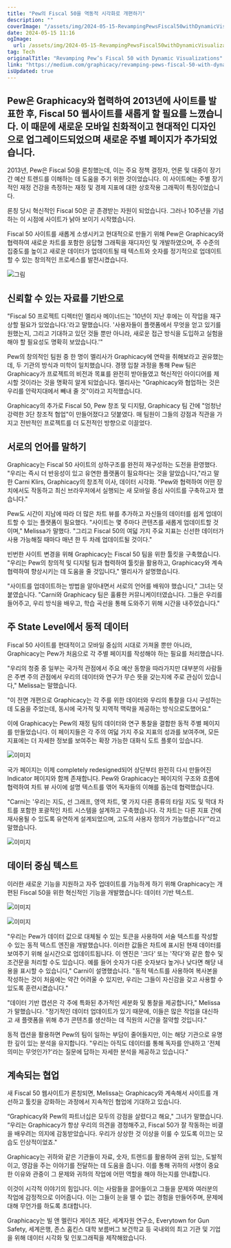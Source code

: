 ```yaml
---
title: "Pew의 Fiscal 50을 역동적 시각화로 개편하기"
description: ""
coverImage: "/assets/img/2024-05-15-RevampingPewsFiscal50withDynamicVisualizations_0.png"
date: 2024-05-15 11:16
ogImage: 
  url: /assets/img/2024-05-15-RevampingPewsFiscal50withDynamicVisualizations_0.png
tag: Tech
originalTitle: "Revamping Pew’s Fiscal 50 with Dynamic Visualizations"
link: "https://medium.com/graphicacy/revamping-pews-fiscal-50-with-dynamic-visualizations-7bd9737c09dc"
isUpdated: true
---
```





## Pew은 Graphicacy와 협력하여 2013년에 사이트를 발표한 후, Fiscal 50 웹사이트를 새롭게 할 필요를 느꼈습니다. 이 때문에 새로운 모바일 친화적이고 현대적인 디자인으로 업그레이드되었으며 새로운 주별 페이지가 추가되었습니다.

2013년, Pew은 Fiscal 50을 론칭했는데, 이는 주요 정책 결정자, 언론 및 대중이 장기간 예산 트렌드를 이해하는 데 도움을 주기 위한 것이었습니다. 이 사이트에는 주별 장기적인 재정 건강을 측정하는 재정 및 경제 지표에 대한 상호작용 그래픽이 특징이었습니다.

론칭 당시 혁신적인 Fiscal 50은 곧 존경받는 자원이 되었습니다. 그러나 10주년을 기념하는 이 시점에 사이트가 낡아 보이기 시작했습니다.

Fiscal 50 사이트를 새롭게 소생시키고 현대적으로 만들기 위해 Pew은 Graphicacy와 협력하여 새로운 차트를 포함한 응답형 그래픽을 재디자인 및 개발하였으며, 주 수준의 집중도를 높이고 새로운 데이터가 업데이트될 때 텍스트와 숫자를 정기적으로 업데이트할 수 있는 창의적인 프로세스를 발전시켰습니다.



![그림](/assets/img/2024-05-15-RevampingPewsFiscal50withDynamicVisualizations_0.png)

## 신뢰할 수 있는 자료를 기반으로

"Fiscal 50 프로젝트 디렉터인 멜리사 메이너드는 '10년이 지난 후에는 이 작업을 재구상할 필요가 있었습니다.'라고 말했습니다. '사용자들이 플랫폼에서 무엇을 얻고 있기를 원했는지, 그리고 기대하고 있던 것들 뿐만 아니라, 새로운 접근 방식을 도입하고 실험을 해야 할 필요성도 명확히 보았습니다.'"

Pew의 창의적인 팀원 중 한 명이 멜리사가 Graphicacy에 연락을 취해보라고 권유했는데, 두 기관의 방식과 미학이 일치했습니다. 경쟁 입찰 과정을 통해 Pew 팀은 Graphicacy가 프로젝트의 비전과 목표를 완전히 받아들였고 혁신적인 아이디어를 제시할 것이라는 것을 명확히 알게 되었습니다. 멜리사는 "Graphicacy와 협업하는 것은 우리를 안락지대에서 빼내 줄 것"이라고 지적했습니다.



Graphicacy의 추가로 Fiscal 50, Pew 창조 및 디지턈, Graphicacy 팀 간에 "엄청난 강력한 3단 창조적 협업"이 만들어졌다고 덧붙였다. 매 팀원이 그들의 강점과 직관을 가지고 전반적인 프로젝트를 더 도전적인 방향으로 이끌었다.

## 서로의 언어를 말하기

Graphicacy는 Fiscal 50 사이트의 상하구조를 완전히 재구성하는 도전을 환영했다. "우리는 즉시 더 반응성이 있고 유연한 플랫폼이 필요하다는 것을 알았습니다,"라고 말한 Carni Klirs, Graphicacy의 창조적 이사, 데이터 시각화. "Pew와 협력하여 어떤 장치에서도 작동하고 최신 브라우저에서 실행되는 새 모바일 중심 사이트를 구축하고자 했습니다."

Pew도 시간이 지남에 따라 더 많은 차트 뷰를 추가하고 자신들의 데이터를 쉽게 업데이트할 수 있는 플랫폼이 필요했다. "사이트는 몇 주마다 콘텐츠를 새롭게 업데이트할 것이며," Melissa가 말했다. "그리고 Fiscal 50의 여덟 가지 주요 지표는 신선한 데이터가 사용 가능해질 때마다 매년 한 두 차례 업데이트될 것이다."



빈번한 사이트 변경을 위해 Graphicacy는 Fiscal 50 팀을 위한 툴킷을 구축했습니다. "우리는 Pew의 창의적 및 디지털 팀과 협력하여 툴킷을 활용하고, Graphicacy와 계속 협력하여 향상시키는 데 도움을 줄 것입니다," 멜리사가 설명했습니다.

"사이트를 업데이트하는 방법을 알아내면서 서로의 언어를 배워야 했습니다," 그녀는 덧붙였습니다. "Carni와 Graphicacy 팀은 훌륭한 커뮤니케이터였습니다. 그들은 우리를 들어주고, 우리 방식을 배우고, 학습 곡선을 통해 도와주기 위해 시간을 내주었습니다."

## 주 State Level에서 동적 데이터

Fiscal 50 사이트를 현대적이고 모바일 중심의 시대로 가져올 뿐만 아니라, Graphicacy는 Pew가 처음으로 각 주별 페이지를 작성해야 하는 필요를 처리했습니다.



"우리의 청중 중 일부는 국가적 관점에서 주요 예산 동향을 따라가지만 대부분의 사람들은 주변 주의 관점에서 우리의 데이터와 연구가 무슨 뜻을 갖는지에 주로 관심이 있습니다," Melissa는 말했습니다.

"이 전면 개편으로 Graphicacy는 각 주를 위한 데이터와 우리의 통찰을 다시 구성하는 데 도움을 주었는데, 동시에 국가적 및 지역적 맥락을 제공하는 방식으로도했어요."

이에 Graphicacy는 Pew의 재정 팀의 데이터와 연구 통찰을 결합한 동적 주별 페이지를 만들었습니다. 이 페이지들은 각 주의 여덟 가지 주요 지표의 성과를 보여주며, 모든 지표에는 더 자세한 정보를 보여주는 확장 가능한 대화식 도트 플롯이 있습니다.

![이미지](/assets/img/2024-05-15-RevampingPewsFiscal50withDynamicVisualizations_1.png)



국가 페이지는 이제 completely redesigned되어 상단부터 완전히 다시 만들어진 Indicator 페이지와 함께 존재합니다. Pew와 Graphicacy는 페이지의 구조와 흐름에 협력하여 차트 뷰 사이에 설명 텍스트를 엮어 독자들의 이해를 돕는데 협력했습니다.

"Carni는 '우리는 지도, 선 그래프, 영역 차트, 몇 가지 다른 종류의 타일 지도 및 막대 차트를 포함한 포괄적인 차트 시스템을 설계하고 구축했습니다. 각 차트는 다른 지표 간에 재사용될 수 있도록 유연하게 설계되었으며, 고도의 사용자 정의가 가능했습니다'"라고 말했습니다.

![이미지](/assets/img/2024-05-15-RevampingPewsFiscal50withDynamicVisualizations_2.png)

## 데이터 중심 텍스트



이러한 새로운 기능을 지원하고 자주 업데이트를 가능하게 하기 위해 Graphicacy는 개편된 Fiscal 50을 위한 혁신적인 기능을 개발했습니다: 데이터 기반 텍스트.

![이미지](/assets/img/2024-05-15-RevampingPewsFiscal50withDynamicVisualizations_3.png)

![이미지](/assets/img/2024-05-15-RevampingPewsFiscal50withDynamicVisualizations_4.png)

"우리는 Pew가 데이터 값으로 대체될 수 있는 토큰을 사용하여 서술 텍스트를 작성할 수 있는 동적 텍스트 엔진을 개발했습니다. 이러한 값들은 차트에 표시된 현재 데이터를 보여주기 위해 실시간으로 업데이트됩니다. 이 엔진은 '크다' 또는 '작다'와 같은 함수 및 조건문을 처리할 수도 있습니다. 예를 들어 숫자가 다른 숫자보다 높거나 낮다면 해당 내용을 표시할 수 있습니다," Carni이 설명했습니다. "동적 텍스트를 사용하여 복사본을 작성하는 것이 처음에는 약간 어려울 수 있지만, 우리는 그들이 자신감을 갖고 사용할 수 있도록 훈련시켰습니다."



"데이터 기반 캡션은 각 주에 특화된 추가적인 세분화 및 통찰을 제공합니다," Melissa가 말했습니다. "정기적인 데이터 업데이트가 있기 때문에, 이들은 많은 작업을 대신하고 새 플랫폼을 위해 추가 콘텐츠를 생산하는 데 직원의 시간을 절약할 것입니다."

동적 캡션을 활용하면 Pew의 팀이 일하는 부담이 줄어들지만, 이는 해당 기관으로 유명한 깊이 있는 분석을 유지합니다. "우리는 아직도 데이터를 통해 독자를 안내하고 '전체 의미는 무엇인가?'라는 질문에 답하는 자세한 분석을 제공하고 있습니다."

## 계속되는 협업

새 Fiscal 50 웹사이트가 론칭되면, Melissa는 Graphicacy와 계속해서 사이트를 개선하고 툴킷을 강화하는 과정에서 지속적인 협업에 기대하고 있습니다.



“Graphicacy와 Pew의 파트너십은 모두의 강점을 살렸다고 해요," 그녀가 말했습니다. “우리는 Graphicacy가 항상 우리의 의견을 경청해주고, Fiscal 50가 잘 작동하는 비결을 배우려는 의지에 감동받았습니다. 우리가 상상한 것 이상을 이룰 수 있도록 이끄는 모습도 인상적이었죠."

Graphicacy는 귀하와 같은 기관들이 자료, 숫자, 트렌드를 활용하여 권위 있는, 도발적이고, 영감을 주는 이야기를 전달하는 데 도움을 줍니다. 이를 통해 귀하의 사명이 중요한 이유와 관중이 그 문제와 귀하의 작업에 어떤 역할을 해야 하는지를 안내합니다.

이것이 시각적 이야기의 힘입니다. 이는 사람들을 끌어들이고 그들을 문제와 여러분의 작업에 감정적으로 이어줍니다. 이는 그들이 눈을 뗄 수 없는 경험을 만들어주며, 문제에 대해 무언가를 하도록 초대합니다.

Graphicacy는 빌 앤 멜린다 게이츠 재단, 세계자원 연구소, Everytown for Gun Safety, 세계은행, 존스 홉킨스 대학 보름버그 보건학교 등 국내외의 최고 기관 및 기업을 위해 데이터 시각화 및 인포그래픽을 제작해왔습니다.